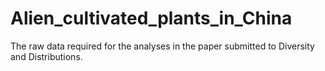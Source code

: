 # Alien_cultivated_plants_in_China
The raw data required for the analyses in the paper submitted to Diversity and Distributions.
